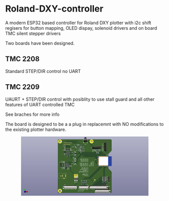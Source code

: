 # Roland-DXY-controller
 A modern ESP32 based controller for Roland DXY plotter with i2c shift regisers for button mapping, OLED dispay, solenoid drivers and on board TMC silent stepper drivers 

 Two boards have been designed. 
 ## TMC 2208
 Standard STEP/DIR  control no UART
 ## TMC 2209
  UAURT + STEP/DIR control with posiblity to use stall guard and all other features of UART controlled TMC

  See braches for more info

The board is designed to be a a plug in replacemnt with NO modifications to the existing plotter hardware. 
<p align="center"><img src="https://raw.githubusercontent.com/ithinkido/Roland-DXY-controller/main/images/plotter_board_front.jpg?sanitize=true" width=80%></p>

